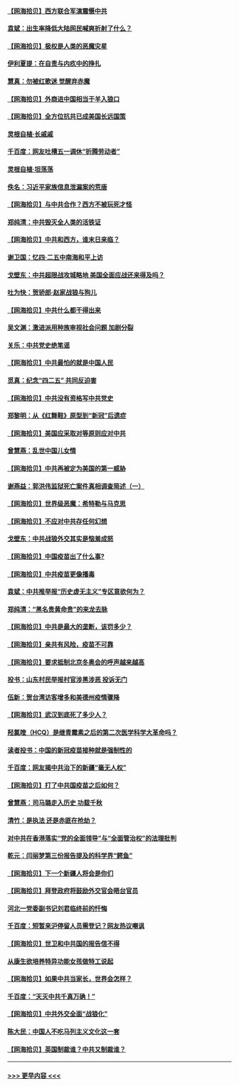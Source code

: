 #### [【网海拾贝】西方联合军演震慑中共](../pages/nsc993/n12913466.md?t=04300052) 
#### [袁斌：出生率降低大陆网民喊爽折射了什么？](../pages/nsc993/n12913365.md?t=04300052) 
#### [【网海拾贝】极权是人类的恶魔灾星](../pages/nsc993/n12910697.md?t=04300052) 
#### [伊利夏提：在自责与内疚中的挣扎](../pages/nsc993/n12910493.md?t=04300052) 
#### [慧真：勿被红歌迷 觉醒弃赤魔](../pages/nsc993/n12910485.md?t=04300052) 
#### [【网海拾贝】外商进中国相当于羊入狼口](../pages/nsc993/n12908274.md?t=04300052) 
#### [【网海拾贝】全方位抗共已成美国长远国策](../pages/nsc993/n12906878.md?t=04300052) 
#### [灵根自植‧长戚戚](../pages/nsc993/n12905585.md?t=04300052) 
#### [千百度：网友吐槽五一调休“折腾劳动者”](../pages/nsc993/n12905934.md?t=04300052) 
#### [灵根自植‧坦荡荡](../pages/nsc993/n12905562.md?t=04300052) 
#### [佚名：习近平家族信息泄漏案的荒唐](../pages/nsc993/n12904705.md?t=04300052) 
#### [【网海拾贝】与中共合作？西方不被玩死才怪](../pages/nsc993/n12903873.md?t=04300052) 
#### [郑纯清：中共毁灭全人类的活铁证](../pages/nsc993/n12903785.md?t=04300052) 
#### [【网海拾贝】中共和西方，谁末日来临？](../pages/nsc993/n12903482.md?t=04300052) 
#### [谢卫国：忆四‧二五中南海和平上访](../pages/nsc993/n12902192.md?t=04300052) 
#### [戈壁东：中共超限战攻城略地 美国全面应战还来得及吗？](../pages/nsc993/n12902297.md?t=04300052) 
#### [吐为快：贺骄郎‧赵家战狼与狗儿](../pages/nsc993/n12902280.md?t=04300052) 
#### [【网海拾贝】中共什么都干得出来](../pages/nsc993/n12897500.md?t=04300052) 
#### [吴文渊：激进派用种族审视社会问题 加剧分裂](../pages/nsc993/n12893881.md?t=04300052) 
#### [关乐：中共党史绝笔谣](../pages/nsc993/n12897270.md?t=04300052) 
#### [【网海拾贝】中共最怕的就是中国人民](../pages/nsc993/n12894705.md?t=04300052) 
#### [觅真：纪念“四二五” 共同反迫害](../pages/nsc993/n12894553.md?t=04300052) 
#### [【网海拾贝】中共没有资格写中共党史](../pages/nsc993/n12892231.md?t=04300052) 
#### [郑黎明：从《红舞鞋》原型到“新冠”后遗症](../pages/nsc993/n12890469.md?t=04300052) 
#### [【网海拾贝】美国应采取对等原则应对中共](../pages/nsc993/n12889176.md?t=04300052) 
#### [曾慧燕：乱世中国儿女情](../pages/nsc993/n12887931.md?t=04300052) 
#### [【网海拾贝】中共再被定为美国的第一威胁](../pages/nsc993/n12887580.md?t=04300052) 
#### [谢燕益：郭洪伟监狱死亡案件真相调查简述（一）](../pages/nsc993/n12885648.md?t=04300052) 
#### [【网海拾贝】世界级恶魔：希特勒与马克思](../pages/nsc993/n12884062.md?t=04300052) 
#### [【网海拾贝】不应对中共存任何幻想](../pages/nsc993/n12881460.md?t=04300052) 
#### [戈壁东：中共战狼外交其实是恼羞成怒](../pages/nsc993/n12880392.md?t=04300052) 
#### [【网海拾贝】中国疫苗出了什么事?](../pages/nsc993/n12879124.md?t=04300052) 
#### [【网海拾贝】中共疫苗更像播毒](../pages/nsc993/n12876631.md?t=04300052) 
#### [袁斌：中共推举报“历史虚无主义”专区意欲何为？](../pages/nsc993/n12876530.md?t=04300052) 
#### [郑纯清：“黑名贵黄命贵”的来龙去脉](../pages/nsc993/n12875589.md?t=04300052) 
#### [【网海拾贝】中共是最大的垄断，该罚多少？](../pages/nsc993/n12874006.md?t=04300052) 
#### [【网海拾贝】亲共有风险，疫苗不可靠](../pages/nsc993/n12872224.md?t=04300052) 
#### [【网海拾贝】要求抵制北京冬奥会的呼声越来越高](../pages/nsc993/n12868962.md?t=04300052) 
#### [投书：山东村民举报村官涉黑涉恶 投诉无门](../pages/nsc993/n12869726.md?t=04300052) 
#### [伍新：贺台湾访客增多和美德州疫情骤降](../pages/nsc993/n12865651.md?t=04300052) 
#### [【网海拾贝】武汉到底死了多少人？](../pages/nsc993/n12863707.md?t=04300052) 
#### [羟氯喹（HCQ）是继青霉素之后的第二次医学科学大革命吗？](../pages/nsc993/n12638564.md?t=04300052) 
#### [读者投书：中国的新冠疫苗接种就是强制性的](../pages/nsc993/n12859932.md?t=04300052) 
#### [千百度：网友揭中共治下的新疆“毫无人权”](../pages/nsc993/n12858385.md?t=04300052) 
#### [【网海拾贝】打了中共国疫苗之后如何？](../pages/nsc993/n12857866.md?t=04300052) 
#### [曾慧燕：司马璐走入历史 功载千秋](../pages/nsc993/n12856996.md?t=04300052) 
#### [清竹：是执法 还是赤匪在抢劫？](../pages/nsc993/n12856952.md?t=04300052) 
#### [对中共在香港落实“党的全面领导”与“全面管治权”的法理批判](../pages/nsc993/n12856929.md?t=04300052) 
#### [乾元：闫丽梦第三份报告提及的科学界“鳄鱼”](../pages/nsc993/n12855985.md?t=04300052) 
#### [【网海拾贝】下一个新疆人将会是你们](../pages/nsc993/n12855864.md?t=04300052) 
#### [【网海拾贝】拜登政府将鼓励外交官会晤台官员](../pages/nsc993/n12853615.md?t=04300052) 
#### [河北一党委副书记刘君临终前的忏悔](../pages/nsc993/n12849420.md?t=04300052) 
#### [千百度：短暂来沪停留人员需登记？网友热议嘲讽](../pages/nsc993/n12853497.md?t=04300052) 
#### [【网海拾贝】世卫和中共国的报告信不得](../pages/nsc993/n12850902.md?t=04300052) 
#### [从康生欲培养特异功能女孩做特工说起](../pages/nsc993/n12849289.md?t=04300052) 
#### [【网海拾贝】如果中共当家长，世界会怎样？](../pages/nsc993/n12848436.md?t=04300052) 
#### [千百度：“天灭中共千真万确！”](../pages/nsc993/n12845659.md?t=04300052) 
#### [【网海拾贝】中共外交全面“战狼化”](../pages/nsc993/n12845607.md?t=04300052) 
#### [陈大民：中国人不吃马列主义文化这一套](../pages/nsc993/n12842496.md?t=04300052) 
#### [【网海拾贝】英国制裁谁？中共又制裁谁？](../pages/nsc993/n12840909.md?t=04300052) 

----
#### [ >>> 更早内容 <<< ](../indexes/nsc993-earlier.md)

